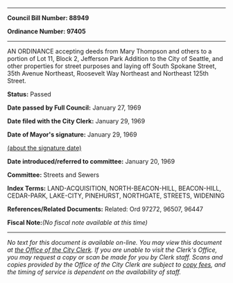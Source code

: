 

********

**Council Bill Number: 88949**
   
**Ordinance Number: 97405**
********

 AN ORDINANCE accepting deeds from Mary Thompson and others to a portion of Lot 11, Block 2, Jefferson Park Addition to the City of Seattle, and other properties for street purposes and laying off South Spokane Street, 35th Avenue Northeast, Roosevelt Way Northeast and Northeast 125th Street.

**Status:** Passed
   
**Date passed by Full Council:** January 27, 1969
   
**Date filed with the City Clerk:** January 29, 1969
   
**Date of Mayor's signature:** January 29, 1969
   
[(about the signature date)](/~public/approvaldate.htm)
   
   
   
**Date introduced/referred to committee:** January 20, 1969
   
**Committee:** Streets and Sewers
   
   
**Index Terms:** LAND-ACQUISITION, NORTH-BEACON-HILL, BEACON-HILL, CEDAR-PARK, LAKE-CITY, PINEHURST, NORTHGATE, STREETS, WIDENING

**References/Related Documents:** Related: Ord 97272, 96507, 96447

**Fiscal Note:**_(No fiscal note available at this time)_
********

_No text for this document is available on-line. You may view this document at [the Office of the City Clerk](http://www.seattle.gov/leg/clerk/contactUs.htm). If you are unable to visit the Clerk's Office, you may request a copy or scan be made for you by Clerk staff. Scans and copies provided by the Office of the City Clerk are subject to [copy fees](http://clerk.seattle.gov/~public/clerkfees.htm), and the timing of service is dependent on the availability of staff._

